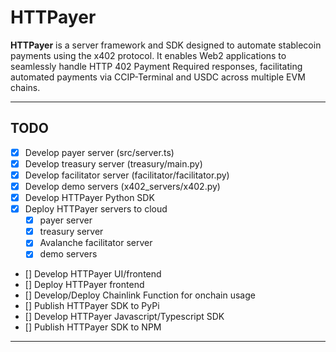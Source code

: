 # HTTPayer

**HTTPayer** is a server framework and SDK designed to automate stablecoin payments using the x402 protocol. It enables Web2 applications to seamlessly handle HTTP 402 Payment Required responses, facilitating automated payments via CCIP-Terminal and USDC across multiple EVM chains.

---

## TODO

- [x] Develop payer server (src/server.ts)
- [x] Develop treasury server (treasury/main.py)
- [x] Develop facilitator server (facilitator/facilitator.py)
- [x] Develop demo servers (x402_servers/x402.py)
- [x] Develop HTTPayer Python SDK
- [x] Deploy HTTPayer servers to cloud
  - [x] payer server
  - [x] treasury server
  - [x] Avalanche facilitator server
  - [x] demo servers
- [] Develop HTTPayer UI/frontend
- [] Deploy HTTPayer frontend
- [] Develop/Deploy Chainlink Function for onchain usage
- [] Publish HTTPayer SDK to PyPi
- [] Develop HTTPayer Javascript/Typescript SDK
- [] Publish HTTPayer SDK to NPM

---
